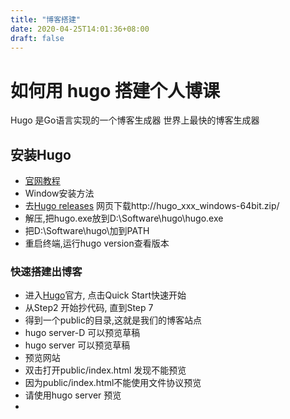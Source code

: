 ```yaml
---
title: "博客搭建"
date: 2020-04-25T14:01:36+08:00
draft: false
---
```



# 如何用 hugo 搭建个人博课

Hugo 是Go语言实现的一个博客生成器 世界上最快的博客生成器

## 安装Hugo 
*  [官网教程](https://gohugo.io/getting-started/installing)
*  Window安装方法
*  去[Hugo releases](https://github.com/gohugoio/hugo/releases) 网页下载http://hugo_xxx_windows-64bit.zip/
*  解压,把hugo.exe放到D:\Software\hugo\hugo.exe
*  把D:\Software\hugo\加到PATH
*  重启终端,运行hugo version查看版本
  ### 快速搭建出博客
*  进入[Hugo](https://gohugo.io/)官方, 点击Quick Start快速开始
*  从Step2 开始抄代码, 直到Step 7
*  得到一个public的目录,这就是我们的博客站点
*  hugo server-D 可以预览草稿
*  hugo server 可以预览草稿
*  预览网站
*  双击打开public/index.html 发现不能预览
*  因为public/index.html不能使用文件协议预览
*  请使用hugo server 预览
*  